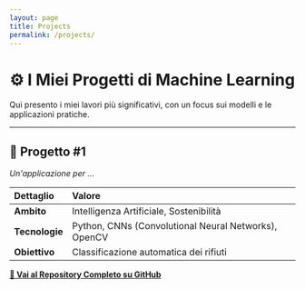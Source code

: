 ```yaml
---
layout: page
title: Projects
permalink: /projects/
---
```


# ⚙️ I Miei Progetti di Machine Learning

Qui presento i miei lavori più significativi, con un focus sui modelli e le applicazioni pratiche.

---

## 🥇 Progetto #1
    
*Un'applicazione per ...*
    
| Dettaglio | Valore |
| :--- | :--- |
| **Ambito** | Intelligenza Artificiale, Sostenibilità |
| **Tecnologie** | Python, CNNs (Convolutional Neural Networks), OpenCV |
| **Obiettivo** | Classificazione automatica dei rifiuti |
    
**[🚀 Vai al Repository Completo su GitHub](https://github.com/)**
    
